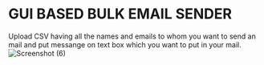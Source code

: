 # GUI BASED BULK EMAIL SENDER
Upload CSV having all the names and emails to whom you want to send an mail and put messange on text box which you want to put in your mail.
![Screenshot (6)](https://user-images.githubusercontent.com/48216786/97777699-fcc96200-1b97-11eb-8c3a-e6e7452e323c.png)
